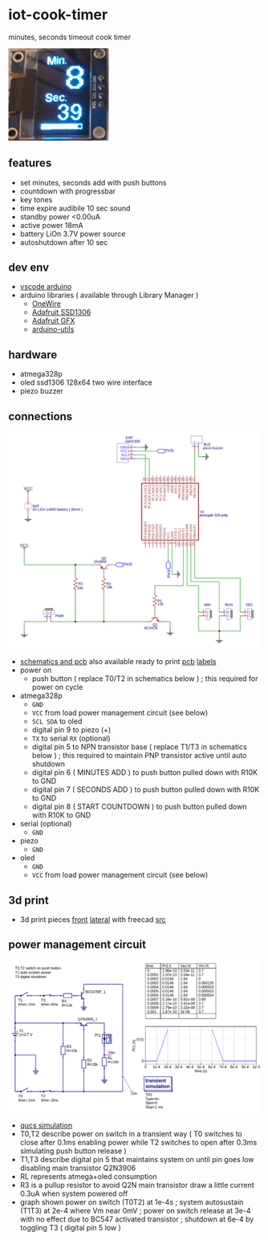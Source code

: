 # iot-cook-timer

minutes, seconds timeout cook timer

<img src="doc/menu.png" width=200/>

## features

- set minutes, seconds add with push buttons
- countdown with progressbar
- key tones
- time expire audibile 10 sec sound
- standby power <0.00uA
- active power 18mA
- battery LiOn 3.7V power source
- autoshutdown after 10 sec

## dev env

- [vscode arduino](https://github.com/devel0/knowledge/blob/master/doc/vscode-arduino.md)
- arduino libraries ( available through Library Manager )
  - [OneWire](https://www.pjrc.com/teensy/td_libs_OneWire.html)
  - [Adafruit SSD1306](https://github.com/adafruit/Adafruit_SSD1306)
  - [Adafruit GFX](https://github.com/adafruit/Adafruit-GFX-Library)
  - [arduino-utils](https://github.com/devel0/iot-arduino-utils)

## hardware

- atmega328p
- oled ssd1306 128x64 two wire interface
- piezo buzzer

## connections

![img](doc/schematics.png)

- [schematics and pcb](https://easyeda.com/editor#id=|7909cea401894073bcae4e8e6450cbe7|0390ee86049a4889954c34540dc8de61) also available ready to print [pcb](doc/pcb.pdf) [labels](doc/pcb-labels.pdf)
- power on
  - push button ( replace T0/T2 in schematics below ) ; this required for power on cycle
- atmega328p
  - `GND`
  - `VCC` from load power management circuit (see below)
  - `SCL SDA` to oled
  - digital pin 9 to piezo (+)
  - `TX` to serial `RX` (optional)
  - digital pin 5 to NPN transistor base ( replace T1/T3 in schematics below ) ; this required to maintain PNP transistor active until auto shutdown
  - digital pin 6 ( MINUTES ADD ) to push button pulled down with R10K to GND
  - digital pin 7 ( SECONDS ADD ) to push button pulled down with R10K to GND
  - digital pin 8 ( START COUNTDOWN ) to push button pulled down with R10K to GND
- serial (optional)
  - `GND`
- piezo
  - `GND`
- oled
  - `GND`
  - `VCC` from load power management circuit (see below)  

## 3d print

- 3d print pieces [front](doc/front.stl) [lateral](doc/tri.stl) with freecad [src](doc/box.fcstd)

## power management circuit

![img](doc/power-management-circuit.png)

- [qucs simulation](doc/prj.sch)
- T0,T2 describe power on switch in a transient way ( T0 switches to close after 0.1ms enabling power while T2 switches to open after 0.3ms simulating push button release )
- T1,T3 describe digital pin 5 that maintains system on until pin goes low disabling main transistor Q2N3906
- RL represents atmega+oled consumption
- R3 is a pullup resistor to avoid Q2N main transistor draw a little current 0.3uA when system powered off
- graph shown power on switch (T0T2) at 1e-4s ; system autosustain (T1T3) at 2e-4 where Vm near 0mV ; power on switch release at 3e-4 with no effect due to BC547 activated transistor ; shutdown at 6e-4 by toggling T3 ( digital pin 5 low )
